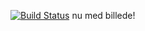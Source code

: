 [![Build Status](https://travis-ci.com/jacobbayp/travisGettingStarted.svg?branch=main)](https://travis-ci.com/jacobbayp/travisGettingStarted)
nu med billede!
